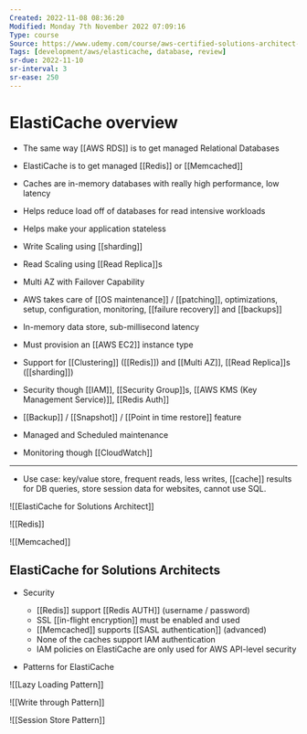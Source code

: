 ```yaml
---
Created: 2022-11-08 08:36:20
Modified: Monday 7th November 2022 07:09:16
Type: course
Source: https://www.udemy.com/course/aws-certified-solutions-architect-associate-saa-c01/?xref=E0Aed11STH4LPUQvCz0GJFABTmM=
Tags: [development/aws/elasticache, database, review]
sr-due: 2022-11-10
sr-interval: 3
sr-ease: 250
---
```


# ElastiCache overview

- The same way [[AWS RDS]] is to get managed Relational Databases
- ElastiCache is to get managed [[Redis]] or [[Memcached]]
- Caches are in-memory databases with really high performance, low latency
- Helps reduce load off of databases for read intensive workloads
- Helps make your application stateless
- Write Scaling using [[sharding]]
- Read Scaling using [[Read Replica]]s
- Multi AZ with Failover Capability
- AWS takes care of [[OS maintenance]] / [[patching]], optimizations, setup, configuration, monitoring, [[failure recovery]] and [[backups]]

- In-memory data store, sub-millisecond latency
- Must provision an [[AWS EC2]] instance type
- Support for [[Clustering]] ([[Redis]]) and [[Multi AZ]], [[Read Replica]]s ([[sharding]])
- Security though [[IAM]], [[Security Group]]s, [[AWS KMS (Key Management Service)]], [[Redis Auth]]
- [[Backup]] / [[Snapshot]] / [[Point in time restore]] feature
- Managed and Scheduled maintenance
- Monitoring though [[CloudWatch]]

---

- Use case: key/value store, frequent reads, less writes, [[cache]] results for DB queries, store session data for websites, cannot use SQL.

![[ElastiCache for Solutions Architect]]

![[Redis]]

![[Memcached]]

## ElastiCache for Solutions Architects

- Security
    - [[Redis]] support [[Redis AUTH]] (username / password)
    - SSL [[in-flight encryption]] must be enabled and used
    - [[Memcached]] supports [[SASL authentication]] (advanced)
    - None of the caches support IAM authentication
    - IAM policies on ElastiCache are only used for AWS API-level security

- Patterns for ElastiCache

![[Lazy Loading Pattern]]

![[Write through Pattern]]

![[Session Store Pattern]]